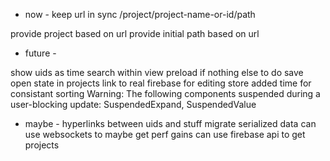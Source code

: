 - now -
keep url in sync
/project/project-name-or-id/path

provide project based on url
provide initial path based on url


- future -

show uids as time
search within view
preload if nothing else to do
save open state in projects
link to real firebase for editing
store added time for consistant sorting
Warning: The following components suspended during a user-blocking update: SuspendedExpand, SuspendedValue

- maybe -
hyperlinks between uids and stuff
migrate serialized data
can use websockets to maybe get perf gains
can use firebase api to get projects
